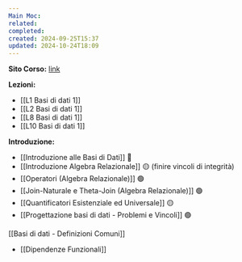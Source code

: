 ```yaml
---
Main Moc: 
related: 
completed: 
created: 2024-09-25T15:37
updated: 2024-10-24T18:09
---
```

**Sito Corso:** [link](https://sites.google.com/di.uniroma1.it/basididati-modulo1canalem-z?usp=sharing)

**Lezioni:**
- [[L1 Basi di dati 1]]
- [[L2 Basi di dati 1]]
- [[L8 Basi di dati 1]]
- [[L10 Basi di dati 1]]

**Introduzione:** 
- [[Introduzione alle Basi di Dati]] 🔴 
- [[Introduzione Algebra Relazionale]] 🟡 (finire vincoli di integrità)
- [[Operatori (Algebra Relazionale)]] 🟢
- [[Join-Naturale e Theta-Join (Algebra Relazionale)]] 🟢
- [[Quantificatori Esistenziale ed Universale]] 🟡
- [[Progettazione basi di dati - Problemi e Vincoli]] 🟢

[[Basi di dati - Definizioni Comuni]]

- [[Dipendenze Funzionali]]

